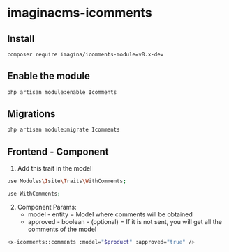 # imaginacms-icomments

## Install
```bash
composer require imagina/icomments-module=v8.x-dev
```

## Enable the module
```bash
php artisan module:enable Icomments
```

## Migrations
```bash
php artisan module:migrate Icomments
```

## Frontend - Component

1. Add this trait in the model
```bash
use Modules\Isite\Traits\WithComments;
```
```bash
use WithComments;
```

2. Component Params:
	- model - entity = Model where comments will be obtained
	- approved - boolean - (optional) = If it is not sent, you will get all the comments of the model
	
```bash
<x-icomments::comments :model="$product" :approved="true" />
```

